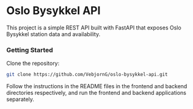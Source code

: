 # Oslo Bysykkel API

This project is a simple REST API built with FastAPI that exposes Oslo Bysykkel station data and availability.

### Getting Started

Clone the repository:

```bash
git clone https://github.com/VebjornG/oslo-bysykkel-api.git
```

Follow the instructions in the README files in the frontend and backend directories respectively,
and run the frontend and backend applications separately.
